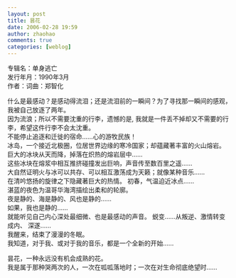 ```yaml
---
layout: post
title: 昙花
date: 2006-02-28 19:59
author: zhaohao
comments: true
categories: [weblog]
---
```

专辑名：单身逃亡   
发行年月：1990年3月   
作者：词曲：郑智化    
   
什么是最感动？是感动得流泪；还是流泪前的一瞬间？为了寻找那一瞬间的感观，我被自己放逐了两年。   
因为流浪；所以不需要沈重的行李，遗憾的是, 我就是一件丢不掉却又不需要的行李，希望这件行李不会太沈重。   
不能停止追逐和迁徙的宿命……心的游牧民族！   
冰岛，一个接近北极圈，位居世界边缘的寒冷国家；却蕴藏著丰富的火山熔岩。   
巨大的冰块从天而降，掉落在炽热的熔岩层中……   
这些冰块在熔浆中相互推挤碰撞发出巨响，声音传至数百里之遥……   
大自然证明火与冰可以共存、可以相互激荡成为天籁；就像某种音乐……   
在清吟悠扬的旋律之下隐藏著巨大的热情。
初春，气温迫近冰点……   
湛蓝的夜色为温哥华海湾描绘出柔和的轮廓。   
夜是静的、海是静的、风也是静的……   
如果，我也是静的……   
就能听见自己内心深处最细微、也是最感动的声音。
蜕变……从叛逆、激情转变成内、 深遂……   
我醒来，结束了漫漫的冬眠。   
我知道，对于我、或对于我的音乐，都是一个全新的开始……   

昙花，一种永远没有机会成熟的花。   
我是属于那种哭两次的人，一次在呱呱落地时；一次在对生命彻底绝望时……   